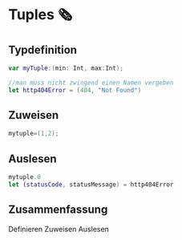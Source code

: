 # Tuples 🗞️

## Typdefinition

```swift
var myTuple:(min: Int, max:Int); 

//man muss nicht zwingend einen Namen vergeben
let http404Error = (404, "Not Found")
```

## Zuweisen

```swift
mytuple=(1,2);
```

## Auslesen

```swift
mytuple.0
let (statusCode, statusMessage) = http404Error
```

## Zusammenfassung
Definieren
Zuweisen
Auslesen